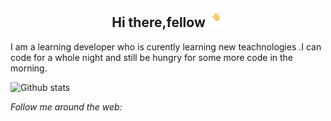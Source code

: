 <div align="center">
  <h2>Hi there,fellow</Programmers><img src="https://github.com/Vishesht27/Vishesht27/blob/main/Hi.gif"width="30px"></h2>
  </div>
I am a learning developer who is curently learning new teachnologies .I can code for a whole night and still be hungry for some more code in the morning.

![Github stats](https://github-readme-stats.vercel.app/api?username=Vishesht27)

<i>Follow me around the web:</i><br>
<!-- <a target="_blank" href="https://www.linkedin.com/in/vishesh-tripathi-3a62961b8/">🇱​🇮​🇳​🇰​🇪​🇩​🇮​🇳​</a> ●
<a target="_blank" href="https://hackernoon.com/u/vishesht27">HACKERNOON​</a> ●
